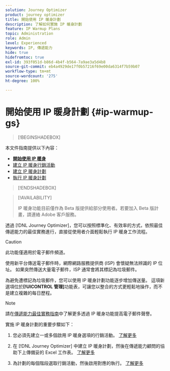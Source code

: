 ```yaml
---
solution: Journey Optimizer
product: journey optimizer
title: 開始使用 IP 暖身計劃
description: 了解如何實施 IP 暖身計劃
feature: IP Warmup Plans
topic: Administration
role: Admin
level: Experienced
keywords: IP, 傳遞能力
hide: true
hidefromtoc: true
exl-id: 393f051d-b86d-4b4f-b564-7a9ae3a5d4b8
source-git-commit: eb4a4929de17f0b57216f69e00da6314f7b59b07
workflow-type: tm+mt
source-wordcount: '275'
ht-degree: 100%

---
```


# 開始使用 IP 暖身計劃 {#ip-warmup-gs}

<!--
>[!CONTEXTUALHELP]
>id="ajo_admin_ip_warmup_plan"
>title="Define your IP warmup plan"
>abstract="You can perform IP warmup workflows directly from the Journey Optimizer interface in a standardized and efficient way that follows the best practices for optimal deliverability."
-->

>[!BEGINSHADEBOX]

本文件指南提供以下內容：

* **[開始使用 IP 暖身](ip-warmup-gs.md)**
* [建立 IP 暖身行銷活動](ip-warmup-campaign.md)
* [建立 IP 暖身計劃](ip-warmup-plan.md)
* [執行 IP 暖身計劃](ip-warmup-execution.md)

>[!ENDSHADEBOX]

>[!AVAILABILITY]
>
>IP 暖身功能目前僅作為 Beta 版提供給部分使用者。若要加入 Beta 版計畫，請連絡 Adobe 客戶服務。

透過 [!DNL Journey Optimizer]，您可以按照標準化、有效率的方式，依照最佳傳遞能力的最佳實務進行，直接從使用者介面輕鬆執行 IP 暖身工作流程。

>[!CAUTION]
>
>此功能僅適用於電子郵件頻道。

使用新平台傳送電子郵件時，網際網路服務提供商 (ISP) 會懷疑無法辨識的 IP 位址。 如果突然傳送大量電子郵件，ISP 通常會將其標記為垃圾郵件。

為避免遭標記為垃圾郵件，您可以使用 IP 暖身計劃功能逐步增加傳送量。 這項新選項位於&#x200B;**[!UICONTROL 管理]**&#x200B;功能表，可讓您以整合的方式更輕鬆地操作，而不是建立複雜的每日歷程。 

>[!NOTE]
>
>請在[傳遞能力最佳實務指南](https://experienceleague.adobe.com/docs/deliverability-learn/deliverability-best-practice-guide/additional-resources/generic-resources/increase-reputation-with-ip-warming.html?lang=zh-Hant)中了解更多透過 IP 暖身功能提高電子郵件聲譽。

<!--
Benefits

* Standardization on Campaign which will be easy for practitioners too > why?

* No more pain of creating queries, audiences and testing those as system will create the audiences. 

* Ease of excluding domains and changing the plan with help of simple toggles to exclude OR by editing numbers inline or create new phases or reupload plan if drastic change. No more pain of editing audience definitions, journey conditions

* There is an expectation that with this, it will ease around 30% of effort and will be much better experience for consultant/partner/practitioner - right from planning to execution to reporting
-->

實施 IP 暖身計劃的重要步驟如下：

1. 您必須先建立一或多個啟用 IP 暖身選項的行銷活動。 [了解更多](ip-warmup-campaign.md)

1. 在 [!DNL Journey Optimizer] 中建立 IP 暖身計劃，然後在傳遞能力顧問的協助下上傳備妥的 Excel 工作表。 [了解更多](ip-warmup-plan.md)

1. 為計劃的每個階段選取行銷活動，然後啟用對應的執行。 [了解更多](ip-warmup-execution.md)
